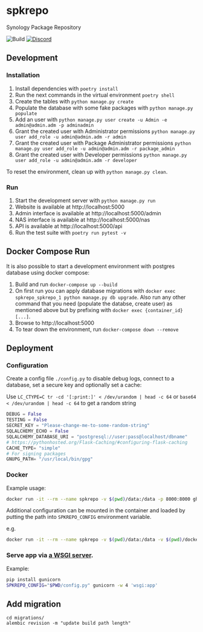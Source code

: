 # spkrepo
Synology Package Repository

![Build](https://img.shields.io/github/workflow/status/SynoCommunity/spkrepo/Build?style=for-the-badge)
[![Discord](https://img.shields.io/discord/732558169863225384?color=7289DA&label=Discord&logo=Discord&logoColor=white&style=for-the-badge)](https://discord.gg/nnN9fgE7EF)


## Development
### Installation
1. Install dependencies with `poetry install`
2. Run the next commands in the virtual environment `poetry shell`
3. Create the tables with `python manage.py create`
4. Populate the database with some fake packages with `python manage.py populate`
5. Add an user with `python manage.py user create -u Admin -e admin@admin.adm -p adminadmin`
6. Grant the created user with Administrator permissions `python manage.py user add_role -u admin@admin.adm -r admin`
7. Grant the created user with Package Administrator permissions `python manage.py user add_role -u admin@admin.adm -r package_admin`
8. Grant the created user with Developer permissions `python manage.py user add_role -u admin@admin.adm -r developer`

To reset the environment, clean up with `python manage.py clean`.

### Run
1. Start the development server with `python manage.py run`
2. Website is available at http://localhost:5000
3. Admin interface is available at http://localhost:5000/admin
4. NAS interface is available at http://localhost:5000/nas
5. API is available at http://localhost:5000/api
6. Run the test suite with `poetry run pytest -v`

## Docker Compose Run
It is also possible to start a development environment with postgres database
using docker compose:
1. Build and run `docker-compose up --build`
2. On first run you can apply database migrations with `docker exec spkrepo_spkrepo_1 python manage.py db upgrade`.
   Also run any other command that you need (populate the databse, create user) as mentioned above but by prefixing
   with `docker exec {container_id} [...]`.
3. Browse to http://localhost:5000
4. To tear down the environment, run `docker-compose down --remove`

## Deployment

### Configuration
Create a config file `./config.py` to disable debug logs, connect to a database, set a secure key and optionally set a cache:

Use `LC_CTYPE=C tr -cd '[:print:]' < /dev/urandom | head -c 64` or `base64 < /dev/urandom | head -c 64` to get a random string

```python
DEBUG = False
TESTING = False
SECRET_KEY = "Please-change-me-to-some-random-string"
SQLALCHEMY_ECHO = False
SQLALCHEMY_DATABASE_URI = "postgresql://user:pass@localhost/dbname"
# https://pythonhosted.org/Flask-Caching/#configuring-flask-caching
CACHE_TYPE= "simple"
# For signing packages
GNUPG_PATH= "/usr/local/bin/gpg"
```


### Docker
Example usage:

```bash
docker run -it --rm --name spkrepo -v $(pwd)/data:/data -p 8000:8000 ghcr.io/synocommunity/spkrepo
```

Additional configuration can be mounted in the container and loaded by putting
the path into `SPKREPO_CONFIG` environment variable.

e.g.
```bash
docker run -it --rm --name spkrepo -v $(pwd)/data:/data -v $(pwd)/docker-config.py:/docker-config.py -e SPKREPO_CONFIG=/docker-config.py -p 8000:8000 ghcr.io/synocommunity/spkrepo
```


### Serve app via [a WSGI server](https://flask.palletsprojects.com/en/1.1.x/deploying/).
Example:

```bash
pip install gunicorn
SPKREPO_CONFIG="$PWD/config.py" gunicorn -w 4 'wsgi:app'
```

## Add migration

```
cd migrations/
alembic revision -m "update build path length"
```
